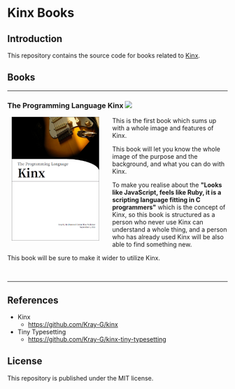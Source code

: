 # Kinx Books

## Introduction

This repository contains the source code for books related to [Kinx](https://github.com/Kray-G/kinx).

## Books

---

### The Programming Language Kinx <img src="http://img.shields.io/badge/Status-Under_Construction-yellow.svg?style=flat"/>

<img align="left" src="https://github.com/Kray-G/kinx-books/raw/main/images/prog-lang-kinx.png" width="200px" style="margin: 0px 30px 30px 10px" />

This is the first book which sums up with a whole image and features of Kinx.

This book will let you know the whole image of the purpose and the background, and what you can do with Kinx.

To make you realise about the **"Looks like JavaScript, feels like Ruby, it is a scripting language fitting in C programmers"** which is the concept of Kinx, so this book is structured as a person who never use Kinx can understand a whole thing, and a person who has already used Kinx will be also able to find something new.

This book will be sure to make it wider to utilize Kinx.

<br clear="left"/>

---

## References

* Kinx
  * https://github.com/Kray-G/kinx
* Tiny Typesetting
  * https://github.com/Kray-G/kinx-tiny-typesetting

## License

This repository is published under the MIT license.

